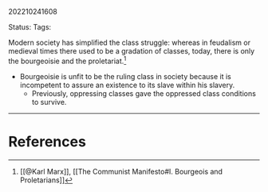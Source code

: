 202210241608

Status: 
Tags: 

Modern society has simplified the class struggle: whereas in feudalism or medieval times there used to be a gradation of classes, today, there is only the bourgeoisie and the proletariat.[^1]
- Bourgeoisie is unfit to be the ruling class in society because it is incompetent to assure an existence to its slave within his slavery.
	- Previously, oppressing classes gave the oppressed class conditions to survive. 


---
# References

[^1]: [[@Karl Marx]], [[The Communist Manifesto#I. Bourgeois and Proletarians]]